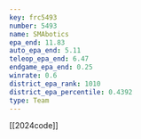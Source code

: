 ```yaml
---
key: frc5493
number: 5493
name: SMAbotics
epa_end: 11.83
auto_epa_end: 5.11
teleop_epa_end: 6.47
endgame_epa_end: 0.25
winrate: 0.6
district_epa_rank: 1010
district_epa_percentile: 0.4392
type: Team
---
```

[[2024code]]
